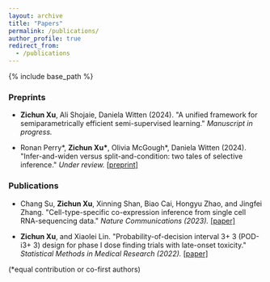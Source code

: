 ```yaml
---
layout: archive
title: "Papers"
permalink: /publications/
author_profile: true
redirect_from:
  - /publications
---
```


{% include base_path %}

### Preprints
- <b>Zichun Xu</b>, Ali Shojaie, Daniela Witten (2024). "A unified framework for semiparametrically efficient semi-supervised learning." <i> Manuscript in progress. </i>

- Ronan Perry\*, <b>Zichun Xu\*</b>, Olivia McGough\*, Daniela Witten (2024). "Infer-and-widen versus split-and-condition: two tales of selective inference." <i>Under review.</i> <a href = "https://arxiv.org/abs/2408.06323">[preprint]</a>

### Publications
- Chang Su, <b>Zichun Xu</b>, Xinning Shan, Biao Cai, Hongyu Zhao, and Jingfei Zhang. "Cell-type-specific co-expression inference from single cell RNA-sequencing data." <i>Nature Communications (2023).</i> <a href = "https://www.nature.com/articles/s41467-023-40503-7">[paper]</a>

- <b>Zichun Xu</b>, and Xiaolei Lin. "Probability-of-decision interval 3+ 3 (POD-i3+ 3) design for phase I dose finding trials with late-onset toxicity." <i>Statistical Methods in Medical Research (2022).</i> <a href = "https://journals.sagepub.com/doi/10.1177/09622802211052746">[paper]</a>

(*equal contribution or co-first authors)
